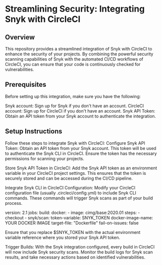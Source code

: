 #                                                                   Streamlining Security: Integrating Snyk with CircleCI

## Overview
This repository provides a streamlined integration of Snyk with CircleCI to enhance the security of your projects. By combining the powerful security scanning capabilities of Snyk with the automated CI/CD workflows of CircleCI, you can ensure that your code is continuously checked for vulnerabilities.

## Prerequisites
Before setting up this integration, make sure you have the following:

Snyk account: Sign up for Snyk if you don't have an account.
CircleCI account: Sign up for CircleCI if you don't have an account.
Snyk API Token: Obtain an API token from your Snyk account to authenticate the integration.

## Setup Instructions
Follow these steps to integrate Snyk with CircleCI:
Configure Snyk API Token:
Obtain an API token from your Snyk account. This token will be used to authenticate the Snyk CLI in CircleCI. Ensure the token has the necessary permissions for scanning your projects.

Store Snyk API Token in CircleCI:
Add the Snyk API token as an environment variable in your CircleCI project settings. This ensures that the token is securely stored and can be accessed during the CI/CD pipeline.

Integrate Snyk CLI in CircleCI Configuration:
Modify your CircleCI configuration file (usually .circleci/config.yml) to include Snyk CLI commands. These commands will trigger Snyk scans as part of your build process.

version: 2.1
jobs:
  build:
    docker:
      - image: cimg/base:2020.01
    steps:
      - checkout
      - snyk/scan:
          token-variable: SNYK_TOKEN
          docker-image-name: YOUR DOCKER IMAGE
          target-file: "Dockerfile"
          fail-on-issues: false

Ensure that you replace $SNYK_TOKEN with the actual environment variable reference where you stored your Snyk API token.

Trigger Builds:
With the Snyk integration configured, every build in CircleCI will now include Snyk security scans. Monitor the build logs for Snyk scan results, and take necessary actions based on identified vulnerabilities.